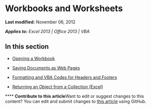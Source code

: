 
# Workbooks and Worksheets

 **Last modified:** November 06, 2012

 _**Applies to:** Excel 2013 | Office 2013 | VBA_

## In this section


-  [Opening a Workbook](d7445059-fcb3-edf3-752e-3a1014022f81.md)
    
-  [Saving Documents as Web Pages](ea07da4e-39f6-d04e-00cc-d52eb87f652f.md)
    
-  [Formatting and VBA Codes for Headers and Footers](70013db6-bb60-8c19-5ef4-1cb54f79b68c.md)
    
-  [Returning an Object from a Collection (Excel)](f8a36459-f9dd-9f4c-ef7a-b188173434d5.md)
    

****   **Contribute to this article**Want to edit or suggest changes to this content? You can edit and submit changes to  [this article](https://github.com/jhershey00/VBA_Excel_Test/OpenXMLCon/articles/63179019-ca24-4c7f-9ac4-970300121cab.md) using GitHub.

